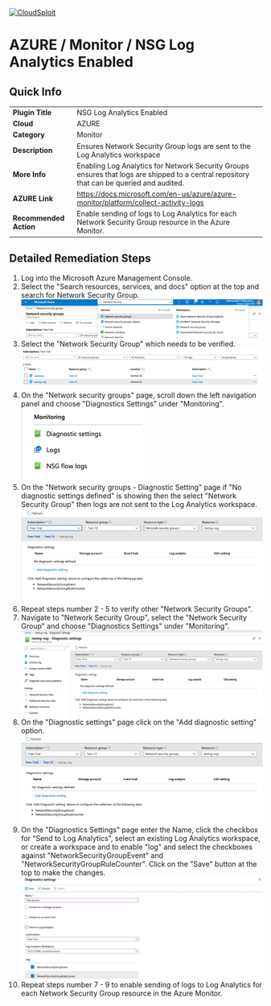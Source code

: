 [![CloudSploit](https://cloudsploit.com/img/logo-new-big-text-100.png "CloudSploit")](https://cloudsploit.com)

# AZURE / Monitor / NSG Log Analytics Enabled

## Quick Info

| | |
|-|-|
| **Plugin Title** | NSG Log Analytics Enabled |
| **Cloud** | AZURE |
| **Category** | Monitor |
| **Description** | Ensures Network Security Group logs are sent to the Log Analytics workspace |
| **More Info** | Enabling Log Analytics for Network Security Groups ensures that logs are shipped to a central repository that can be queried and audited. |
| **AZURE Link** | https://docs.microsoft.com/en-us/azure/azure-monitor/platform/collect-activity-logs |
| **Recommended Action** | Enable sending of logs to Log Analytics for each Network Security Group resource in the Azure Monitor. |

## Detailed Remediation Steps

1. Log into the Microsoft Azure Management Console.
2. Select the "Search resources, services, and docs" option at the top and search for Network Security Group. </br> <img src="/resources/azure/monitor/nsg-log-analytics-enabled/step2.png"/>
3. Select the "Network Security Group" which needs to be verified.</br> <img src="/resources/azure/monitor/nsg-log-analytics-enabled/step3.png"/>
4. On the "Network security groups" page, scroll down the left navigation panel and choose "Diagnostics Settings" under "Monitoring".</br> <img src="/resources/azure/monitor/nsg-log-analytics-enabled/step4.png"/>
5. On the "Network security groups - Diagnostic Setting" page if "No diagnostic settings defined" is showing then the select "Network Security Group" then logs are not sent to the Log Analytics workspace.</br> <img src="/resources/azure/monitor/nsg-log-analytics-enabled/step5.png"/>
6. Repeat steps number 2 - 5 to verify other "Network Security Groups".</br>
7. Navigate to "Network Security Group", select the "Network Security Group" and choose "Diagnostics Settings" under "Monitoring".</br> <img src="/resources/azure/monitor/nsg-log-analytics-enabled/step7.png"/>
8. On the "Diagnostic settings" page click on the "Add diagnostic setting" option.</br> <img src="/resources/azure/monitor/nsg-log-analytics-enabled/step8.png"/>
9. On the "Diagnostics Settings" page enter the Name, click the checkbox for "Send to Log Analytics", select an existing Log Analytics workspace, or create a workspace and to enable "log" and select the checkboxes against "NetworkSecurityGroupEvent" and "NetworkSecurityGroupRuleCounter". Click on the "Save" button at the top to make the changes.</br> <img src="/resources/azure/monitor/nsg-log-analytics-enabled/step9.png"/>
10. Repeat steps number 7 - 9 to enable sending of logs to Log Analytics for each Network Security Group resource in the Azure Monitor.</br>
